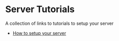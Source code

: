 # Server Tutorials
A collection of links to tutorials to setup your server 

- [How to setup your server](server_setup/server_setup.md)